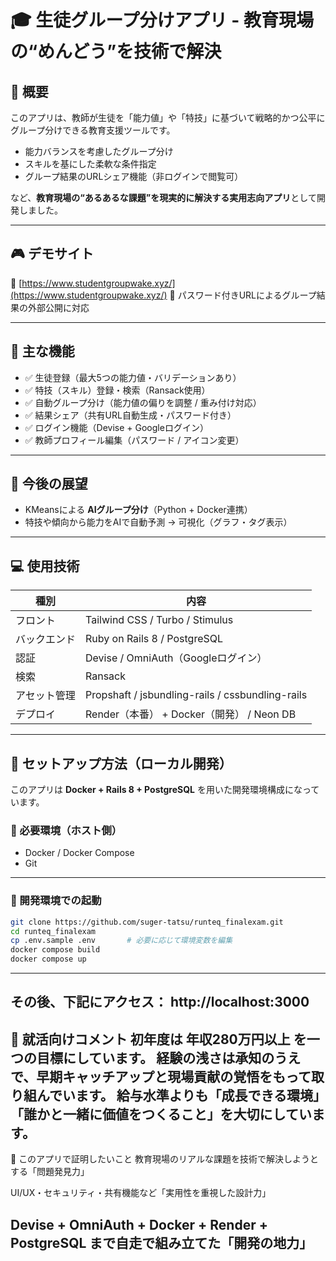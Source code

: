 # 🎓 生徒グループ分けアプリ - 教育現場の“めんどう”を技術で解決

## 📌 概要

このアプリは、教師が生徒を「能力値」や「特技」に基づいて戦略的かつ公平にグループ分けできる教育支援ツールです。

- 能力バランスを考慮したグループ分け
- スキルを基にした柔軟な条件指定
- グループ結果のURLシェア機能（非ログインで閲覧可）

など、**教育現場の“あるあるな課題”を現実的に解決する実用志向アプリ**として開発しました。

---

## 🎮 デモサイト

🔗 [https://www.studentgroupwake.xyz/](https://www.studentgroupwake.xyz/) 
🔐 パスワード付きURLによるグループ結果の外部公開に対応

---

## 🔧 主な機能

- ✅ 生徒登録（最大5つの能力値・バリデーションあり）
- ✅ 特技（スキル）登録・検索（Ransack使用）
- ✅ 自動グループ分け（能力値の偏りを調整 / 重み付け対応）
- ✅ 結果シェア（共有URL自動生成・パスワード付き）
- ✅ ログイン機能（Devise + Googleログイン）
- ✅ 教師プロフィール編集（パスワード / アイコン変更）

---

## 🤖 今後の展望

- KMeansによる **AIグループ分け**（Python + Docker連携）
- 特技や傾向から能力をAIで自動予測 → 可視化（グラフ・タグ表示）

---

## 💻 使用技術

| 種別        | 内容                                      |
|-------------|-------------------------------------------|
| フロント    | Tailwind CSS / Turbo / Stimulus           |
| バックエンド| Ruby on Rails 8 / PostgreSQL              |
| 認証        | Devise / OmniAuth（Googleログイン）       |
| 検索        | Ransack                                   |
| アセット管理| Propshaft / jsbundling-rails / cssbundling-rails |
| デプロイ    | Render（本番） + Docker（開発） / Neon DB |

---

## 📁 セットアップ方法（ローカル開発）

このアプリは **Docker + Rails 8 + PostgreSQL** を用いた開発環境構成になっています。

### 🔸 必要環境（ホスト側）

- Docker / Docker Compose
- Git

---

### 🚀 開発環境での起動

```bash
git clone https://github.com/suger-tatsu/runteq_finalexam.git
cd runteq_finalexam
cp .env.sample .env       # 必要に応じて環境変数を編集
docker compose build
docker compose up
```
---
その後、下記にアクセス：
http://localhost:3000
---
💬 就活向けコメント
初年度は 年収280万円以上 を一つの目標にしています。
経験の浅さは承知のうえで、早期キャッチアップと現場貢献の覚悟をもって取り組んでいます。
給与水準よりも「成長できる環境」「誰かと一緒に価値をつくること」を大切にしています。
---
🧠 このアプリで証明したいこと
教育現場のリアルな課題を技術で解決しようとする「問題発見力」

UI/UX・セキュリティ・共有機能など「実用性を重視した設計力」

Devise + OmniAuth + Docker + Render + PostgreSQL まで自走で組み立てた「開発の地力」
---